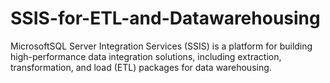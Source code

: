 # SSIS-for-ETL-and-Datawarehousing
MicrosoftSQL Server Integration Services (SSIS) is a platform for building high-performance data integration solutions, including extraction, transformation, and load (ETL) packages for data warehousing.
